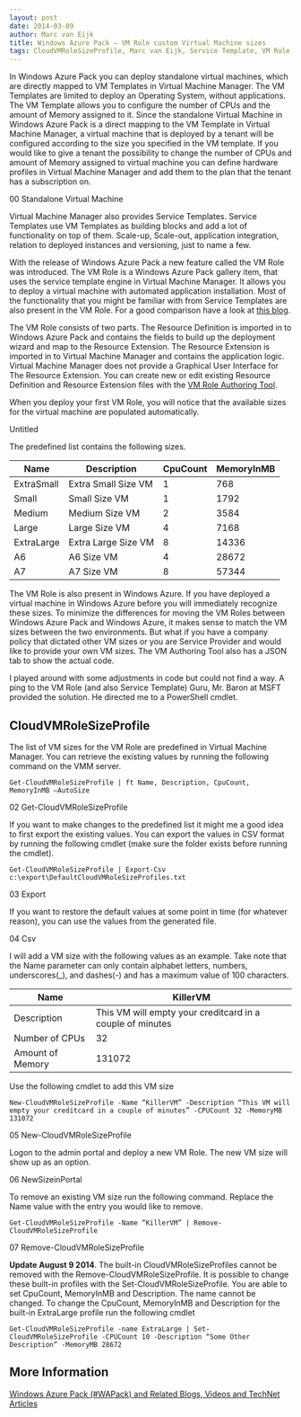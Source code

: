 ```yaml
---
layout: post
date: 2014-03-09
author: Marc van Eijk
title: Windows Azure Pack – VM Role custom Virtual Machine sizes
tags: CloudVMRoleSizeProfile, Marc van Eijk, Service Template, VM Role, VM template, Windows Azure Pack
---
```

In Windows Azure Pack you can deploy standalone virtual machines, which are directly mapped to VM Templates in Virtual Machine Manager. The VM Templates are limited to deploy an Operating System, without applications. The VM Template allows you to configure the number of CPUs and the amount of Memory assigned to it. Since the standalone Virtual Machine in Windows Azure Pack is a direct mapping to the VM Template in Virtual Machine Manager, a virtual machine that is deployed by a tenant will be configured according to the size you specified in the VM template. If you would like to give a tenant the possibility to change the number of CPUs and amount of Memory assigned to virtual machine you can define hardware profiles in Virtual Machine Manager and add them to the plan that the tenant has a subscription on.

00 Standalone Virtual Machine

Virtual Machine Manager also provides Service Templates. Service Templates use VM Templates as building blocks and add a lot of functionality on top of them. Scale-up, Scale-out, application integration, relation to deployed instances and versioning, just to name a few.

With the release of Windows Azure Pack a new feature called the VM Role was introduced. The VM Role is a Windows Azure Pack gallery item, that uses the service template engine in Virtual Machine Manager. It allows you to deploy a virtual machine with automated application installation. Most of the functionality that you might be familiar with from Service Templates are also present in the VM Role. For a good comparison have a look at [this blog](http://blogs.technet.com/b/privatecloud/archive/2013/12/11/how-we-developed-vmrole-gallery-items-from-service-templates.aspx).

The VM Role consists of two parts. The Resource Definition is imported in to Windows Azure Pack and contains the fields to build up the deployment wizard and map to the Resource Extension. The Resource Extension is imported in to Virtual Machine Manager and contains the application logic. Virtual Machine Manager does not provide a Graphical User Interface for The Resource Extension. You can create new or edit existing Resource Definition and Resource Extension files with the [VM Role Authoring Tool](https://vmroleauthor.codeplex.com/).

When you deploy your first VM Role, you will notice that the available sizes for the virtual machine are populated automatically.

Untitled

The predefined list contains the following sizes.

Name | Description  | CpuCount | MemoryInMB 
--- | --- | --- | ---
ExtraSmall | Extra Small Size VM | 1 | 768 
Small | Small Size VM | 1 | 1792 
Medium | Medium Size VM | 2 | 3584 
Large | Large Size VM | 4 | 7168 
ExtraLarge | Extra Large Size VM | 8 | 14336 
A6 | A6 Size VM | 4 | 28672 
A7 | A7 Size VM | 8 | 57344 

The VM Role is also present in Windows Azure. If you have deployed a virtual machine in Windows Azure before you will immediately recognize these sizes. To minimize the differences for moving the VM Roles between Windows Azure Pack and Windows Azure, it makes sense to match the VM sizes between the two environments. But what if you have a company policy that dictated other VM sizes or you are Service Provider and would like to provide your own VM sizes. The VM Authoring Tool also has a JSON tab to show the actual code.

I played around with some adjustments in code but could not find a way. A ping to the VM Role (and also Service Template) Guru, Mr. Baron at MSFT provided the solution. He directed me to a PowerShell cmdlet.

## CloudVMRoleSizeProfile

The list of VM sizes for the VM Role are predefined in Virtual Machine Manager. You can retrieve the existing values by running the following command on the VMM server.

```
Get-CloudVMRoleSizeProfile | ft Name, Description, CpuCount, MemoryInMB –AutoSize
```

02 Get-CloudVMRoleSizeProfile

If you want to make changes to the predefined list it might me a good idea to first export the existing values. You can export the values in CSV format by running the following cmdlet (make sure the folder exists before running the cmdlet).

```
Get-CloudVMRoleSizeProfile | Export-Csv c:\export\DefaultCloudVMRoleSizeProfiles.txt
```

03 Export

If you want to restore the default values at some point in time (for whatever reason), you can use the values from the generated file.

04 Csv

I will add a VM size with the following values as an example. Take note that the Name parameter can only contain alphabet letters, numbers, underscores(_), and dashes(-) and has a maximum value of 100 characters.

Name | KillerVM 
--- | ---
Description | This VM will empty your creditcard in a couple of minutes 
Number of CPUs | 32 
Amount of Memory | 131072 

Use the following cmdlet to add this VM size

```
New-CloudVMRoleSizeProfile -Name “KillerVM” -Description “This VM will empty your creditcard in a couple of minutes” -CPUCount 32 -MemoryMB 131072
```

05 New-CloudVMRoleSizeProfile

Logon to the admin portal and deploy a new VM Role. The new VM size will show up as an option.

06 NewSizeinPortal

To remove an existing VM size run the following command. Replace the Name value with the entry you would like to remove.

```
Get-CloudVMRoleSizeProfile -Name “KillerVM” | Remove-CloudVMRoleSizeProfile
```

07 Remove-CloudVMRoleSizeProfile

**Update August 9 2014**. The built-in CloudVMRoleSizeProfiles cannot be removed with the Remove-CloudVMRoleSizeProfile. It is possible to change these built-in profiles with the Set-CloudVMRoleSizeProfile. You are able to set CpuCount, MemoryInMB and Description. The name cannot be changed. To change the CpuCount, MemoryInMB and Description for the built-in ExtraLarge profile run the following cmdlet

```
Get-CloudVMRoleSizeProfile -name ExtraLarge | Set-CloudVMRoleSizeProfile -CPUCount 10 -Description “Some Other Description” -MemoryMB 28672
```

## More Information

[Windows Azure Pack (#WAPack) and Related Blogs, Videos and TechNet Articles](http://social.technet.microsoft.com/wiki/contents/articles/20689.windows-azure-pack-wapack-and-related-blogs-videos-and-technet-articles.aspx)
